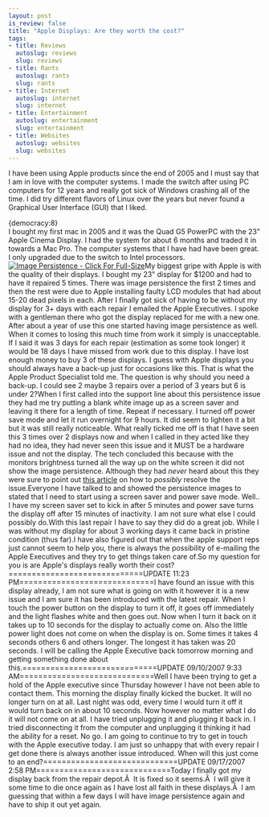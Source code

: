 ```yaml
--- 
layout: post
is_review: false
title: "Apple Displays: Are they worth the cost?"
tags: 
- title: Reviews
  autoslug: reviews
  slug: reviews
- title: Rants
  autoslug: rants
  slug: rants
- title: Internet
  autoslug: internet
  slug: internet
- title: Entertainment
  autoslug: entertainment
  slug: entertainment
- title: Websites
  autoslug: websites
  slug: websites
---
```

I have been using Apple products since the end of 2005 and I must say that I am in love with the computer systems.  I made the switch after using PC computers for 12 years and really got sick of Windows crashing all of the time.  I did try different flavors of Linux over the years but never found a Graphical User Interface (GUI) that I liked.<div>{democracy:8}</div>I bought my first mac in 2005 and it was the Quad G5 PowerPC with the 23" Apple Cinema Display.  I had the system for about 6 months and traded it in towards a Mac Pro.  The computer systems that I have had have been great.  I only upgraded due to the switch to Intel processors.[![Image Persistence - Click For Full-Size](http://www.josephcrawford.com/wp-content/uploads/2007/09/img_9619.thumbnail.jpg)](http://www.josephcrawford.com/wp-content/uploads/2007/09/img_9619.jpg "Image Persistence - Click For Full-Size")My biggest gripe with Apple is with the quality of their displays.  I bought my 23" display for $1200 and had to have it repaired 5 times.  There was image persistence the first 2 times and then the rest were due to Apple installing faulty LCD modules that had about 15-20 dead pixels in each.  After I finally got sick of having to be without my display for 3+ days with each repair I emailed the Apple Executives.  I spoke with a gentleman there who got the display replaced for me with a new one.  After about a year of use this one started having image persistence as well.  When it comes to losing this much time from work it simply is unacceptable.  If I said it was 3 days for each repair (estimation as some took longer) it would be 18 days I have missed from work due to this display.  I have lost enough money to buy 3 of these displays.  I guess with Apple displays you should always have a back-up just for occasions like this.  That is what the Apple Product Specialist told me.  The question is why should you need a back-up.  I could see 2 maybe 3 repairs over a period of 3 years but 6 is under 2?<!--more-->When I first called into the support line about this persistence issue they had me try putting a blank white image up as a screen saver and leaving it there for a length of time.  Repeat if necessary.  I turned off power save mode and let it run overnight for 9 hours.  It did seem to lighten it a bit but it was still really noticeable.  What really ticked me off is that I have seen this 3 times over 2 displays now and when I called in they acted like they had no idea, they had never seen this issue and it MUST be a hardware issue and not the display.  The tech concluded this because with the monitors brightness turned all the way up on the white screen it did not show the image persistence.  Although they had *never* heard about this they were sure to point out [this article](http://docs.info.apple.com/article.html?artnum=88343) on how to *possibly* resolve the issue.Everyone I have talked to and showed the persistence images to stated that I need to start using a screen saver and power save mode.  Well..  I have my screen saver set to kick in after 5 minutes and power save turns the display off after 15 minutes of inactivity.  I am not sure what else I could possibly do.With this last repair I have to say they did do a great job.  While I was without my display for about 3 working days it came back in pristine condition (thus far).I have also figured out that when the apple support reps just cannot seem to help you, there is always the possibility of e-mailing the Apple Executives and they try to get things taken care of.So my question for you is are Apple's displays really worth their cost?=============================UPDATE 11:23 PM=============================I have found an issue with this display already, I am not sure what is going on with it however it is a new issue and I am sure it has been introduced with the latest repair.  When I touch the power button on the display to turn it off, it goes off immediately and the light flashes white and then goes out.  Now when I turn it back on it takes up to 10 seconds for the display to actually come on.  Also the little power light does not come on when the display is on.  Some times it takes 4 seconds others 6 and others longer.  The longest it has taken was 20 seconds.  I will be calling the Apple Executive back tomorrow morning and getting something done about this.=============================UPDATE 09/10/2007 9:33 AM=============================Well I have been trying to get a hold of the Apple executive since Thursday however I have not been able to contact them.  This morning the display finally kicked the bucket.  It will no longer turn on at all.  Last night was odd, every time I would turn it off it would turn back on in about 10 seconds.  Now however no matter what I do it will not come on at all.  I have tried unplugging it and plugging it back in.  I tried disconnecting it from the computer and unplugging it thinking it had the ability for a reset.  No go.  I am going to continue to try to get in touch with the Apple executive today.  I am just so unhappy that with every repair I get done there is always another issue introduced.  When will this just come to an end?<script type="text/javascript"><!-- auctionads_ad_client = "e54e0fb03c5fa1863b36"; auctionads_ad_campaign = "1863f75e4dcac3c1a0901d68388676ac"; auctionads_ad_width = "468"; auctionads_ad_height = "60"; auctionads_ad_kw =  "MacPro, Apple Cinema Display -case -pad -mouse -restore -box -applecare -memory -remote"; auctionads_color_border =  "e3edf7"; auctionads_color_bg =  "FFFFFF"; auctionads_color_heading =  "34587e"; auctionads_color_text =  "000000"; auctionads_color_link =  "34587e"; auctionads_options =  "n"; --></script>=============================UPDATE 09/17/2007 2:58 PM=============================Today I finally got my display back from the repair depot.Â  It is fixed so it seems.Â  I will give it some time to die once again as I have lost all faith in these displays.Â  I am guessing that within a few days I will have image persistence again and have to ship it out yet again.
